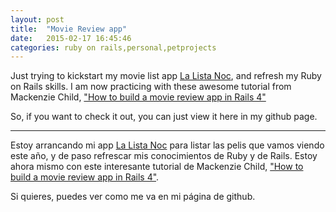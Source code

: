 ```yaml
---
layout: post
title:  "Movie Review app"
date:   2015-02-17 16:45:46
categories: ruby on rails,personal,petprojects
---
```

Just trying to kickstart my movie list app [La Lista Noc][lalistanoclink], and refresh my Ruby on Rails skills. I am now practicing with these awesome tutorial from Mackenzie Child, ["How to build a movie review app in Rails 4"][youtubelink]

So, if you want to check it out, you can just view it here in my github page.

-- -- --

Estoy arrancando mi app [La Lista Noc][lalistanoclink] para listar las pelis que vamos viendo este año, y de paso refrescar mis conocimientos de Ruby y de Rails. Estoy ahora mismo con este interesante tutorial de Mackenzie Child,  ["How to build a movie review app in Rails 4"][youtubelink].

Si quieres, puedes ver como me va en mi página de github.


[lalistanoclink]:   http://www.lalistanoc.com
[youtubelink]:      http://youtu.be/0DR5JLZ2Qgg
